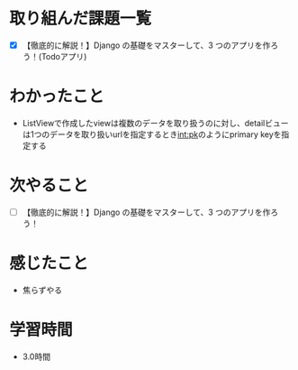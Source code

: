 # 取り組んだ課題一覧

- [x] 【徹底的に解説！】Django の基礎をマスターして、3 つのアプリを作ろう！(Todoアプリ)

# わかったこと

- ListViewで作成したviewは複数のデータを取り扱うのに対し、detailビューは1つのデータを取り扱いurlを指定するとき<int:pk>のようにprimary keyを指定する

# 次やること

- [ ] 【徹底的に解説！】Django の基礎をマスターして、3 つのアプリを作ろう！

# 感じたこと

- 焦らずやる

# 学習時間

- 3.0時間